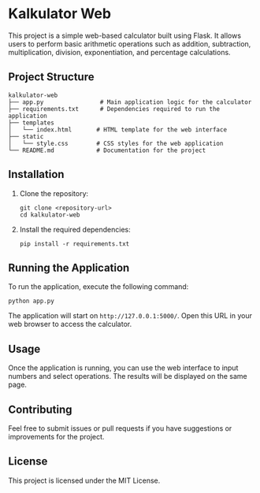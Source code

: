 # Kalkulator Web

This project is a simple web-based calculator built using Flask. It allows users to perform basic arithmetic operations such as addition, subtraction, multiplication, division, exponentiation, and percentage calculations.

## Project Structure

```
kalkulator-web
├── app.py                # Main application logic for the calculator
├── requirements.txt      # Dependencies required to run the application
├── templates
│   └── index.html       # HTML template for the web interface
├── static
│   └── style.css        # CSS styles for the web application
└── README.md            # Documentation for the project
```

## Installation

1. Clone the repository:
   ```
   git clone <repository-url>
   cd kalkulator-web
   ```

2. Install the required dependencies:
   ```
   pip install -r requirements.txt
   ```

## Running the Application

To run the application, execute the following command:
```
python app.py
```

The application will start on `http://127.0.0.1:5000/`. Open this URL in your web browser to access the calculator.

## Usage

Once the application is running, you can use the web interface to input numbers and select operations. The results will be displayed on the same page.

## Contributing

Feel free to submit issues or pull requests if you have suggestions or improvements for the project.

## License

This project is licensed under the MIT License.